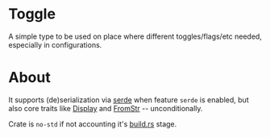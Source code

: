 # Toggle
A simple type to be used on place where different toggles/flags/etc needed, especially in configurations.

# About
It supports (de)serialization via [serde](https://serde.rs/) when feature `serde` is enabled, but also core traits like [Display](https://doc.rust-lang.org/std/fmt/trait.Display.html) and [FromStr](https://doc.rust-lang.org/std/str/trait.FromStr.html) -- unconditionally.

Crate is `no-std` if not accounting it's [build.rs](/build.rs) stage.